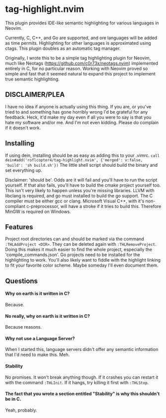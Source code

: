 # tag-highlight.nvim
This plugin provides IDE-like semantic highlighting for various languages in Neovim. 

Currently, C, C++, and Go are supported, and ore languages will be added as time permits. Highlighting for other languages is approximated using ctags. This plugin doubles as an automatic tag manager.

Originally, I wrote this to be a simple tag highlighting plugin for Neovim, much like Neotags (https://github.com/c0r73x/neotags.nvim) implemented entirely in C, for no particular reason. Working with Neovim proved so simple and fast that it seemed natural to expand this project to implement true semantic highlighting.

## DISCLAIMER/PLEA
I have no idea if anyone is actually using this thing. If you are, or you've tried to and something has gone horribly wrong I'd be grateful for any feedback. Heck, it'd make my day even if all you were to say is that you hate my software and/or me. And I'm not even kidding. Please do complain if it doesn't work.

## Installing
If using dein, installing should be as easy as adding this to your .vimrc.
    `call dein#add('roflcopter4/tag-highlight.nvim', {'merged': v:false, 'build': 'sh build.sh'})`
The little shell script should build the binary and set everything up.

Disclaimer: 'should be'. Odds are it will fail and you'll have to run the script yourself. If that also fails, you'll have to build the cmake project yourself too. This isn't very likely to happen unless you're missing libraries. LLVM with libclang is required, and go must installed to build the go support. The C compiler must be either gcc or clang. Microsoft Visual C++, with it's non-compliant c-preprocessor, will have a stroke if it tries to build this. Therefore MinGW is required on Windows.

## Features
Project root directories can and should be marked via the command `:THLAddProject <DIR>`. They can be deleted again with `:THLRemoveProject`. Doing this makes it much easier to find the whole project, especially the 'compile_commands.json'. Go projects need to be installed for the highlighting to work. You'll also likely want to fiddle with the highlight linking to fit your favorite color scheme. Maybe someday I'll even document them.

## Questions

#### Why on earth is it written in C?
Because.

#### No really, why on earth is it written in C?
Because reasons.

#### Why not use a Language Server?
When I started this, language servers didn't offer any semantic information that I'd need to make this. Meh.

#### Stability
No promises. It won't break anything though. If it crashes you can restart it with the command `:THLInit`. If it hangs, try killing it first with `:THLStop`.

#### The fact that you wrote a section entitled "Stability" is why this shouldn't be in C.
Yeah, probably.
